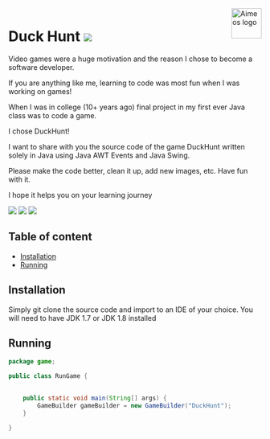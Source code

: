 <a href="https://aimeos.org/">
    <img src="https://coryplusplus.s3.us-east-2.amazonaws.com/char_dog_walking.gif" alt="Aimeos logo" title="Aimeos" align="right" height="60" />
</a>

# Duck Hunt ![](https://coryplusplus.s3.us-east-2.amazonaws.com/duckflying.gif)

Video games were a huge motivation and the reason I chose to become a software developer.

If you are anything like me, learning to code was most fun when I was working on games!

When I was in college (10+ years ago) final project in my first ever Java class was to code a game.

I chose DuckHunt!

I want to share with you the source code of the game DuckHunt written solely in Java using Java AWT Events and Java Swing.

Please make the code better, clean it up, add new images, etc.
Have fun with it.

I hope it helps you on your learning journey


![](https://coryplusplus.s3.us-east-2.amazonaws.com/DuckHuntHomeScreen.png)
![](https://coryplusplus.s3.us-east-2.amazonaws.com/DuckHuntActionShot1.png)
![](https://coryplusplus.s3.us-east-2.amazonaws.com/DuckHuntActionShot2.png)



## Table of content

- [Installation](#installation)
- [Running](#running)


## Installation

Simply git clone the source code and import to an IDE of your choice. You will need to have JDK 1.7 or JDK 1.8 installed 

## Running
```java
package game;

public class RunGame {
	

	public static void main(String[] args) {
		GameBuilder gameBuilder = new GameBuilder("DuckHunt");
	}

}



```

